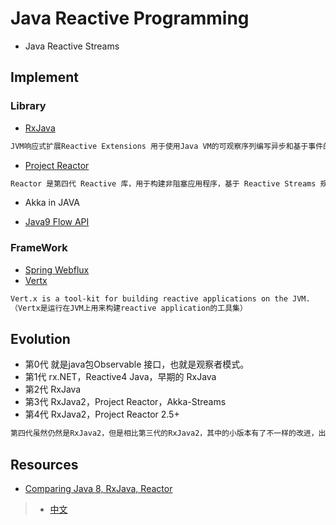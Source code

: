 # Java Reactive Programming

* Java Reactive Streams

## Implement
### Library
* [RxJava](RxJava/README.md)
```md
JVM响应式扩展Reactive Extensions 用于使用Java VM的可观察序列编写异步和基于事件的程序的库。
```
* [Project Reactor](Reactor/README.md)
```md
Reactor 是第四代 Reactive 库，用于构建非阻塞应用程序，基于 Reactive Streams 规范的JVM。
```
* Akka in JAVA

* [Java9 Flow API](https://github.com/SunnnyChan/sc.cs-notes/blob/master/language/java/java-features/Java9/FlowAPI/README.md)
### FrameWork
* [Spring Webflux](https://github.com/SunnnyChan/sc.cs-notes/blob/master/language/java/java-spring/Spring-Webflux/README.md)
* [Vertx](https://www.cnblogs.com/luxiaoxun/p/7693640.html)
```md
Vert.x is a tool-kit for building reactive applications on the JVM.
（Vertx是运行在JVM上用来构建reactive application的工具集）
```

## Evolution
* 第0代 就是java包Observable 接口，也就是观察者模式。
* 第1代 rx.NET，Reactive4 Java，早期的 RxJava
* 第2代 RxJava
* 第3代 RxJava2，Project Reactor，Akka-Streams
* 第4代 RxJava2，Project Reactor 2.5+
```md
第四代虽然仍然是RxJava2，但是相比第三代的RxJava2，其中的小版本有了不一样的改进，出现了新特性。
```

## Resources
* [Comparing Java 8, RxJava, Reactor](http://alexsderkach.io/comparing-java-8-rxjava-reactor/)
> * [中文](https://yq.aliyun.com/articles/591627)